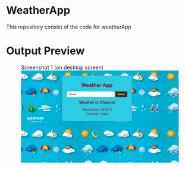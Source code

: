 # WeatherApp
This repository consist of the code for weatherApp


# Output Preview


<figure>
  <figcaption>Screenshot 1 (on desktop screen)</figcaption>
  <img src="preview.png" alt="Screenshot 1" width="700">
</figure>


